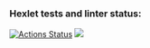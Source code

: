 ### Hexlet tests and linter status:
[![Actions Status](https://github.com/itaopro/php-project-lvl1/workflows/hexlet-check/badge.svg)](https://github.com/itaopro/php-project-lvl1/actions)
<a href="https://codeclimate.com/github/codeclimate/codeclimate/maintainability"><img src="https://api.codeclimate.com/v1/badges/a99a88d28ad37a79dbf6/maintainability" /></a>

